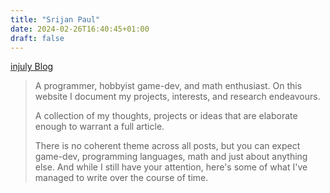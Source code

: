 ```yaml
---
title: "Srijan Paul"
date: 2024-02-26T16:40:45+01:00
draft: false
---
```


[injuly  Blog](https://injuly.in/blog/)


>    A programmer, hobbyist game-dev, and math enthusiast. On this website I document my projects, interests, and research endeavours.
>    
>    A collection of my thoughts, projects or ideas that are elaborate enough to warrant a full article.
>    
>    There is no coherent theme across all posts, but you can expect game-dev, programming languages, math and just about anything else. And while I still have your attention, here's some of what I've managed to write over the course of time.
